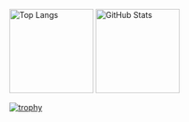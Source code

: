 <p align="left"> 
  <img alt="Top Langs" height="150px" src="https://github-readme-stats.vercel.app/api/top-langs/?username=DekoKiyo&theme=onedark" />
  <img alt="GitHub Stats" height="150px" src="https://github-readme-stats.vercel.app/api?username=DekoKiyo&theme=onedark&show_icons=true" />
</p>

[![trophy](https://github-profile-trophy.vercel.app/?username=DekoKiyo&theme=onedark&column=7)](https://github.com/ryo-ma/github-profile-trophy)
